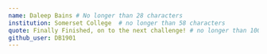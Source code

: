 ```yaml
---
name: Daleep Bains # No longer than 28 characters
institution: Somerset College  # no longer than 58 characters
quote: Finally Finished, on to the next challenge! # no longer than 100 characters, avoid using quotes(") to guarantee the format remains the same.
github_user: DB1901
---
```

